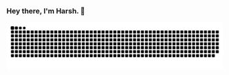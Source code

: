 ### Hey there, I'm Harsh. 👋

<picture>
  <source media="(prefers-color-scheme: dark)" srcset="https://raw.githubusercontent.com/harsh8398/harsh8398/output/github-contribution-grid-snake-dark.svg">
  <source media="(prefers-color-scheme: light)" srcset="https://raw.githubusercontent.com/harsh8398/harsh8398/output/github-contribution-grid-snake.svg">
  <img alt="github contribution grid snake animation" src="https://raw.githubusercontent.com/harsh8398/harsh8398/output/github-contribution-grid-snake.svg">
</picture>
